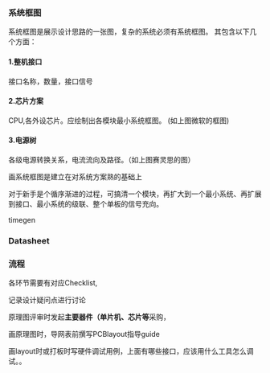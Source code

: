 ### **系统框图**

系统框图是展示设计思路的一张图，复杂的系统必须有系统框图。 其包含以下几个方面：&#x20;

#### **1.整机接口**&#x20;

接口名称，数量，接口信号

#### **2.芯片方案**

CPU,各外设芯片。应绘制出各模块最小系统框图。 (如上图微软的框图)

#### **3.电源树**

各级电源转换关系，电流流向及路径。（如上图赛灵思的图）

画系统框图是建立在对系统方案熟的基础上

对于新手是个循序渐进的过程，可搞清一个模块，再扩大到一个最小系统、再扩展到接口、最小系统的级联、整个单板的信号充向。

timegen

### **Datasheet**

### **流程**

各环节需要有对应Checklist,

记录设计疑问点进行讨论

原理图评审时发起**主要器件（单片机、芯片等**采购，

画原理图时，导网表前撰写PCBlayout指导guide

画layout时或打板时写硬件调试用例，上面有哪些接口，应该用什么工具怎么调试。。
